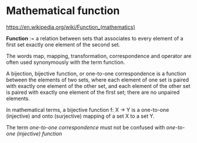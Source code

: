 # Mathematical function

https://en.wikipedia.org/wiki/Function_(mathematics)

**Function** := a relation between sets that associates to every element of a first set exactly one element of the second set.

The words map, mapping, transformation, correspondence and operator are often used synonymously with the term function.


A bijection, bijective function, or one-to-one correspondence is a function between the elements of two sets, where each element of one set is paired with exactly one element of the other set, and each element of the other set is paired with exactly one element of the first set; there are no unpaired elements. 

In mathematical terms, a bijective function f: X → Y is a one-to-one (injective) and onto (surjective) mapping of a set X to a set Y.

The term *one-to-one correspondence* must not be confused with *one-to-one (injective) function*
